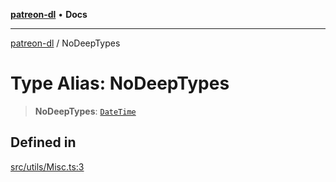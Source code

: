 [**patreon-dl**](../README.md) • **Docs**

***

[patreon-dl](../README.md) / NoDeepTypes

# Type Alias: NoDeepTypes

> **NoDeepTypes**: [`DateTime`](../classes/DateTime.md)

## Defined in

[src/utils/Misc.ts:3](https://github.com/patrickkfkan/patreon-dl/blob/794996b6269a4df0afea77da4d86f16365f2adf5/src/utils/Misc.ts#L3)
